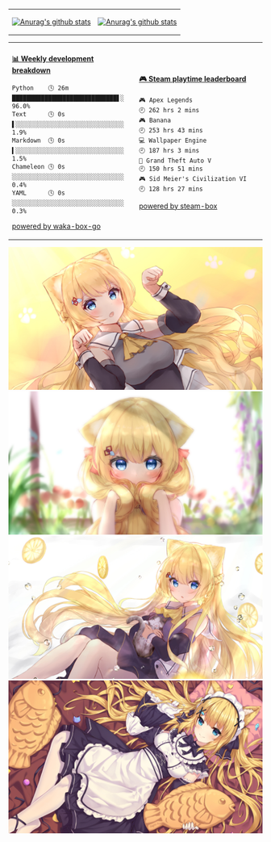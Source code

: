 <table>
<tr>
<td valign="top" width="50%">
  
[![Anurag's github stats](https://github-readme-stats.vercel.app/api?username=JIANG-KING)](https://github.com/anuraghazra/github-readme-stats)
  
</td>
<td valign="top" width="50%">
  
[![Anurag's github stats](https://github-readme-stats.vercel.app/api?username=JIANG-KING)](https://github.com/anuraghazra/github-readme-stats)
</td>
  
</tr>
</table>


<table>
<tr>
<td valign="left" width="50%">

<!-- waka-box start -->
#### <a href="https://gist.github.com/7be9d91186e5c24fd10354a7cf1bf56a" target="_blank">📊 Weekly development breakdown</a>
```text
Python    🕓 26m █████████████████████████████▋░ 96.0%
Text      🕓 0s  ▌░░░░░░░░░░░░░░░░░░░░░░░░░░░░░░  1.9%
Markdown  🕓 0s  ▍░░░░░░░░░░░░░░░░░░░░░░░░░░░░░░  1.5%
Chameleon 🕓 0s  ░░░░░░░░░░░░░░░░░░░░░░░░░░░░░░░  0.4%
YAML      🕓 0s  ░░░░░░░░░░░░░░░░░░░░░░░░░░░░░░░  0.3%
```
<!-- Powered by https://github.com/YouEclipse/waka-box-go . -->
<!-- waka-box end -->

[powered by waka-box-go](https://github.com/YouEclipse/waka-box-go)

</td>
<td valign="right" width="50%">

<!-- steam-box start -->
#### <a href="https://gist.github.com/4a041466fc3595596c0e3d14015efd74" target="_blank">🎮 Steam playtime leaderboard</a>
```text
🎮 Apex Legends                     🕘 262 hrs 2 mins
🎮 Banana                           🕘 253 hrs 43 mins
💻 Wallpaper Engine                 🕘 187 hrs 3 mins
🚓 Grand Theft Auto V               🕘 150 hrs 51 mins
🎮 Sid Meier's Civilization VI      🕘 128 hrs 27 mins
```
<!-- Powered by https://github.com/YouEclipse/steam-box . -->
<!-- steam-box end -->

[powered by steam-box](https://github.com/YouEclipse/steam-box)

</td>
</tr>
</table>

<img src="https://github.com/JIANG-KING/JIANG-KING/blob/b6afef93dd80bd120d552f26358d019cb3ad4713/%E7%8C%AB%E7%8C%AB%E5%A3%81%E7%BA%B81.jpg" >
<img src="https://github.com/JIANG-KING/JIANG-KING/blob/7130628e80e21cacb7e3ead11a3708aeb9416bcb/%E7%8C%AB%E7%8C%AB%E5%A3%81%E7%BA%B82.jpg" >
<img src="https://github.com/JIANG-KING/JIANG-KING/blob/7130628e80e21cacb7e3ead11a3708aeb9416bcb/%E7%8C%AB%E7%8C%AB%E5%A3%81%E7%BA%B83.jpg" >
<img src="https://github.com/JIANG-KING/JIANG-KING/blob/7130628e80e21cacb7e3ead11a3708aeb9416bcb/%E6%97%A0%E9%A2%98_74966577.jpg" >
